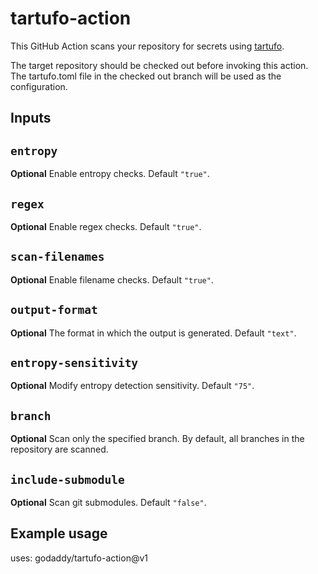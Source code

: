 # tartufo-action

This GitHub Action scans your repository for secrets using [tartufo](https://github.com/godaddy/tartufo).

The target repository should be checked out before invoking this action. The tartufo.toml file in the checked out branch
will be used as the configuration.

## Inputs

## `entropy`

**Optional** Enable entropy checks. Default `"true"`.

## `regex`

**Optional** Enable regex checks. Default `"true"`.

## `scan-filenames`

**Optional** Enable filename checks. Default `"true"`.

## `output-format`

**Optional** The format in which the output is generated. Default `"text"`.

## `entropy-sensitivity`

**Optional** Modify entropy detection sensitivity. Default `"75"`.

## `branch`

**Optional** Scan only the specified branch. By default, all branches in the repository are scanned.

## `include-submodule`

**Optional** Scan git submodules. Default `"false"`.

## Example usage

uses: godaddy/tartufo-action@v1

